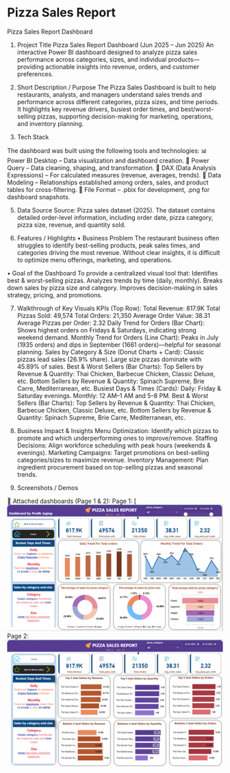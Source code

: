 # Pizza Sales Report

Pizza Sales Report Dashboard
1. Project Title
Pizza Sales Report Dashboard (Jun 2025 – Jun 2025)
An interactive Power BI dashboard designed to analyze pizza sales performance across categories, sizes, and individual products—providing actionable insights into revenue, orders, and customer preferences.

2. Short Description / Purpose
The Pizza Sales Dashboard is built to help restaurants, analysts, and managers understand sales trends and performance across different categories, pizza sizes, and time periods. It highlights key revenue drivers, busiest order times, and best/worst-selling pizzas, supporting decision-making for marketing, operations, and inventory planning.

3. Tech Stack
   
The dashboard was built using the following tools and technologies:
📊 Power BI Desktop – Data visualization and dashboard creation.
📂 Power Query – Data cleaning, shaping, and transformation.
🧠 DAX (Data Analysis Expressions) – For calculated measures (revenue, averages, trends).
📝 Data Modeling – Relationships established among orders, sales, and product tables for cross-filtering.
📁 File Format – .pbix for development, .png for dashboard snapshots.

5. Data Source
Source: Pizza sales dataset (2025).
The dataset contains detailed order-level information, including order date, pizza category, pizza size, revenue, and quantity sold.

6. Features / Highlights
• Business Problem
The restaurant business often struggles to identify best-selling products, peak sales times, and categories driving the most revenue. Without clear insights, it is difficult to optimize menu offerings, marketing, and operations.

• Goal of the Dashboard
To provide a centralized visual tool that:
Identifies best & worst-selling pizzas.
Analyzes trends by time (daily, monthly).
Breaks down sales by pizza size and category.
Improves decision-making in sales strategy, pricing, and promotions.

7. Walkthrough of Key Visuals
KPIs (Top Row):
    Total Revenue: 817.9K
    Total Pizzas Sold: 49,574
    Total Orders: 21,350
    Average Order Value: 38.31
    Average Pizzas per Order: 2.32
Daily Trend for Orders (Bar Chart):
    Shows highest orders on Fridays & Saturdays, indicating strong weekend demand.
Monthly Trend for Orders (Line Chart):
    Peaks in July (1935 orders) and dips in September (1661 orders)—helpful for seasonal planning.
Sales by Category & Size (Donut Charts + Card):
    Classic pizzas lead sales (26.9% share).
    Large size pizzas dominate with 45.89% of sales.
Best & Worst Sellers (Bar Charts):
    Top Sellers by Revenue & Quantity: Thai Chicken, Barbecue Chicken, Classic Deluxe, etc.
    Bottom Sellers by Revenue & Quantity: Spinach Supreme, Brie Carre, Mediterranean, etc.
Busiest Days & Times (Cards):
    Daily: Friday & Saturday evenings.
    Monthly: 12 AM–1 AM and 5–8 PM.
Best & Worst Sellers (Bar Charts):
    Top Sellers by Revenue & Quantity: Thai Chicken, Barbecue Chicken, Classic Deluxe, etc.
    Bottom Sellers by Revenue & Quantity: Spinach Supreme, Brie Carre, Mediterranean, etc.

6. Business Impact & Insights
Menu Optimization: Identify which pizzas to promote and which underperforming ones to improve/remove.
Staffing Decisions: Align workforce scheduling with peak hours (weekends & evenings).
Marketing Campaigns: Target promotions on best-selling categories/sizes to maximize revenue.
Inventory Management: Plan ingredient procurement based on top-selling pizzas and seasonal trends.

7. Screenshots / Demos

📸 Attached dashboards (Page 1 & 2):
Page 1: [![Page 1](https://github.com/PratiikJagtap/Data-Analysis-Project-1/blob/main/Snapshot%20of%20Dashboard%20page%201.png)
Page 2: ![Page 2](https://github.com/PratiikJagtap/Data-Analysis-Project-1/blob/main/Snapshot%20of%20Dashboard%20page%202.png?raw=true)

